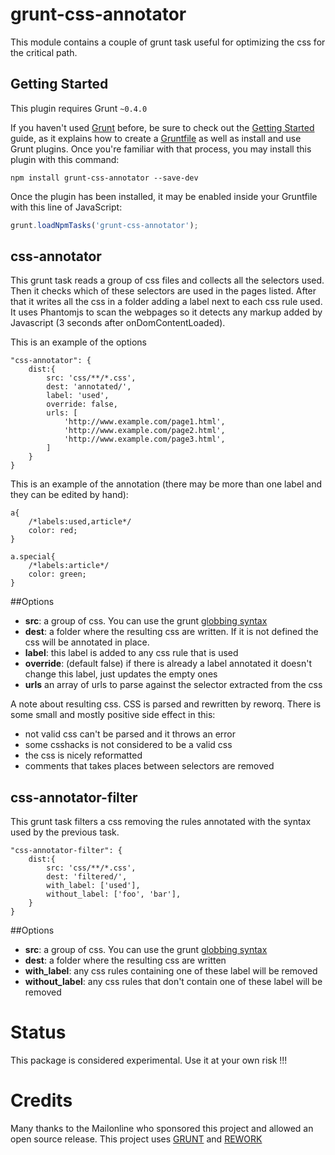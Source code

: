 grunt-css-annotator
===================

This module contains a couple of grunt task useful for optimizing the css for the critical path.


## Getting Started
This plugin requires Grunt `~0.4.0`

If you haven't used [Grunt](http://gruntjs.com/) before, be sure to check out the [Getting Started](http://gruntjs.com/getting-started) guide, as it explains how to create a [Gruntfile](http://gruntjs.com/sample-gruntfile) as well as install and use Grunt plugins. Once you're familiar with that process, you may install this plugin with this command:

```shell
npm install grunt-css-annotator --save-dev
```

Once the plugin has been installed, it may be enabled inside your Gruntfile with this line of JavaScript:

```js
grunt.loadNpmTasks('grunt-css-annotator');
```

css-annotator
-------------
This grunt task reads a group of css files and collects all the selectors used. Then it checks which of these selectors are used in the pages listed. After that it writes all the css in a folder adding a label next to each css rule used.
It uses Phantomjs to scan the webpages so it detects any markup added by Javascript (3 seconds after onDomContentLoaded).

This is an example of the options

    "css-annotator": {
        dist:{
            src: 'css/**/*.css',
            dest: 'annotated/',
            label: 'used',
            override: false,
            urls: [
                'http://www.example.com/page1.html',
                'http://www.example.com/page2.html',
                'http://www.example.com/page3.html',
            ]
        }
    }

This is an example of the annotation (there may be more than one label and they can be edited by hand):

    a{
        /*labels:used,article*/
        color: red;
    }

    a.special{
        /*labels:article*/
        color: green;
    }

##Options

* __src__: a group of css. You can use the grunt [globbing syntax](http://gruntjs.com/configuring-tasks#globbing-patterns)
* __dest__: a folder where the resulting css are written. If it is not defined the css will be annotated in place.
* __label__: this label is added to any css rule that is used 
* __override__: (default false) if there is already a label annotated it doesn't change this label, just updates the empty ones
* __urls__ an array of urls to parse against the selector extracted from the css

A note about resulting css. CSS is parsed and rewritten by reworq. There is some small and mostly positive side effect in this:
- not valid css can't be parsed and it throws an error
- some csshacks is not considered to be a valid css
- the css is nicely reformatted
- comments that takes places between selectors are removed


css-annotator-filter
--------------------
This grunt task filters a css removing the rules annotated with the syntax used by the previous task.

    "css-annotator-filter": {
        dist:{
            src: 'css/**/*.css',
            dest: 'filtered/',
            with_label: ['used'],
            without_label: ['foo', 'bar'],
        }
    }

##Options

* __src__: a group of css. You can use the grunt [globbing syntax](http://gruntjs.com/configuring-tasks#globbing-patterns)
* __dest__: a folder where the resulting css are written
* __with_label__: any css rules containing one of these label will be removed
* __without_label__: any css rules that don't contain one of these label will be removed

Status
======
This package is considered experimental. Use it at your own risk !!!

Credits
=======
Many thanks to the Mailonline who sponsored this project and allowed an open source release.
This project uses [GRUNT](http://gruntjs.com/) and [REWORK](https://github.com/reworkcss/rework)